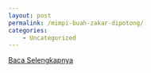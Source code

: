 ```yaml
---
layout: post
permalink: /mimpi-buah-zakar-dipotong/
categories:
    - Uncategorized
---
```


[Baca Selengkapnya](/03)